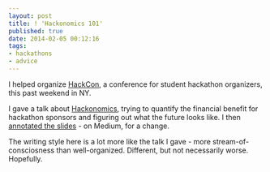 ```yaml
---
layout: post
title: ! 'Hackonomics 101'
published: true
date: 2014-02-05 00:12:16
tags:
- hackathons
- advice
---
```


I helped organize [HackCon](http://hackcon.io), a conference for student hackathon organizers, this past weekend in NY.

I gave a talk about [Hackonomics](https://medium.com/hackers-and-hacking/ad619910b134), trying to quantify the financial benefit for hackathon sponsors and figuring out what the future looks like. I then [annotated the slides](https://medium.com/hackers-and-hacking/ad619910b134) - on Medium, for a change.

The writing style here is a lot more like the talk I gave - more stream-of-consciosness than well-organized. Different, but not necessarily worse. Hopefully.
